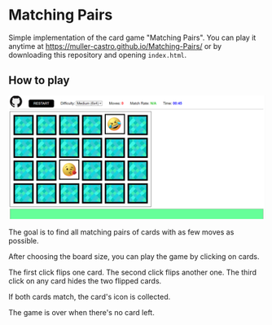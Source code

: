 # Matching Pairs
 Simple implementation of the card game "Matching Pairs". You can play it anytime at <https://muller-castro.github.io/Matching-Pairs/> or by downloading this repository and opening `index.html`.
 
## How to play
 
 ![screenshot](Screenshot.png)
 
 The goal is to find all matching pairs of cards with as few moves as possible.
 
 After choosing the board size, you can play the game by clicking on cards.
 
 The first click flips one card. The second click flips another one. The third click on any card hides the two flipped cards.
 
 If both cards match, the card's icon is collected.
 
 The game is over when there's no card left.
